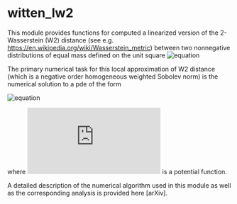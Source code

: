 # witten_lw2

This module provides functions for computed a linearized 
version of the 2-Wasserstein (W2) distance (see e.g. 
https://en.wikipedia.org/wiki/Wasserstein_metric) between
two nonnegative distributions of equal mass defined on the unit square ![equation](https://latex.codecogs.com/gif.latex?[0,1]^2%20\subset%20\mathbb{R}^2)

The primary numerical task for this local approximation of W2 
distance (which is a negative order homogeneous weighted Sobolev norm) is the numerical solution to a pde of the form

![equation](https://latex.codecogs.com/gif.latex?(-\Delta%20+%20V)%20\psi%20=%20u)

where ![equation](https://latex.codecogs.com/gif.latex?V) is a potential function.

A detailed description of the numerical algorithm used in this
module as well as the corresponding analysis is provided here 
[arXiv].



